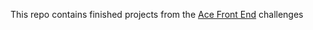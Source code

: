 This repo contains finished projects from the [Ace Front End](https://www.acefrontend.com/) challenges
